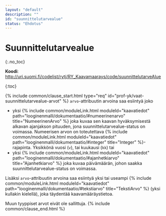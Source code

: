 ```yaml
---
layout: "default"
description: ""
id: "suunnittelutarvealue"
status: "Ehdotus"
---
```

# Suunnittelutarvealue
{:.no_toc}

**Koodi**: <http://uri.suomi.fi/codelist/rytj/RY_Kaavamaarays/code/suunnittelutarveAlue>

{:toc}

{% include common/clause_start.html type="req" id="prof-yk/vaat-suunnittelutarvealue-arvot" %}
```arvo```-attribuutin arvoina saa esiintyä joko
* yksi {% include common/moduleLink.html moduleId="kaavatiedot" path="looginenmalli/dokumentaatio/#numeerinenarvo" title="NumeerinenArvo" %} joka kuvaa sen kaavan hyväksymisestä alkavan ajanjakson pituuden, jona suunnittelutarvealue-status on voimassa. Numeerisen arvon  on toteutettava {% include common/moduleLink.html moduleId="kaavatiedot" path="looginenmalli/dokumentaatio/#integer" title="Integer" %}-rajapinta. Yksikkönä vuosi (```v```), tai kuukausi (```kk```) tai
* yksi {% include common/moduleLink.html moduleId="kaavatiedot" path="looginenmalli/dokumentaatio/#ajanhetkiarvo" title="Ajanhetkiarvo" %} joka kuvaa päivämäärän, johon saakka suunnittelutarvealue-status on voimassa.

Lisäksi ```arvo```-attribuutin arvoina saa esiintyä yksi tai useampi {% include common/moduleLink.html moduleId="kaavatiedot" path="looginenmalli/dokumentaatio/#tekstiarvo" title="TekstiArvo" %} (yksi kullakin kielellä), joka täydentää kaavamääräystietoa.

Muun tyyppiset arvot eivät ole sallittuja.
{% include common/clause_end.html %}